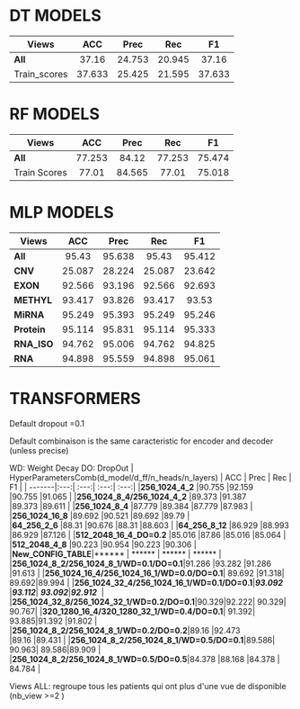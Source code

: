 # DT MODELS

| Views  | ACC | Prec | Rec  | F1   |
| -------|:---:| :---:| :---:| :---:|
|__All__ |37.16 |24.753 |20.945 |37.16|
|Train_scores | 37.633| 25.425| 21.595| 37.633|

# RF MODELS

| Views  | ACC | Prec | Rec  | F1   |
| -------|:---:| :---:| :---:| :---:|
|__All__ | 77.253 |84.12 |77.253 |75.474 |
|Train Scores| 77.01| 84.565| 77.01| 75.018|

# MLP MODELS

| Views  | ACC | Prec | Rec  | F1   |
| -------|:---:| :---:| :---:| :---:|
|__All__ |95.43 |95.638 |95.43 |95.412 |
|__CNV__ |25.087 |28.224 |25.087 |23.642 |
|__EXON__ |92.566 |93.196 |92.566 |92.693 |
|__METHYL__ |93.417 |93.826 |93.417 |93.53 |
|__MiRNA__ |95.249 |95.393 |95.249 |95.246 |
|__Protein__ |95.114 |95.831 |95.114 |95.333 |
|__RNA_ISO__ |94.762 |95.006 |94.762 |94.825 |
|__RNA__ |94.898 |95.559 |94.898 |95.061 |

# TRANSFORMERS
Default dropout =0.1

Default combinaison is the same caracteristic for encoder and decoder (unless precise)

WD: Weight Decay
DO: DropOut
| HyperParametersComb(d_model/d_ff/n_heads/n_layers)  | ACC | Prec | Rec  | F1   |
| -------|:---:| :---:| :---:| :---:|
|__256_1024_4_2__ |90.755 |92.159 |90.755 |91.065 |
|__256_1024_8_4/256_1024_4_2__ |89.373 |91.387 |89.373 |89.611 |
|__256_1024_8_4__ |87.779 |89.384 |87.779 |87.983 |
|__256_1024_16_8__ |89.692 |90.521 |89.692 |89.79 |
|__64_256_2_6__ |88.31 |90.676 |88.31 |88.603 |
|__64_256_8_12__ |86.929 |88.993 |86.929 |87.126 |
|__512_2048_16_4_DO=0.2__ |85.016 |87.86 |85.016 |85.064 |
|__512_2048_4_8__ |90.223 |90.954 |90.223 |90.306 |
|__New_CONFIG_TABLE__|****** | ****** | ****** | ****** |
|__256_1024_8_2/256_1024_8_1/WD=0.1/DO=0.1__|91.286 |93.282 |91.286 |91.613 |
|__256_1024_16_4/256_1024_16_1/WD=0.0/DO=0.1__| 89.692 |91.318| 89.692|89.994  |
|__256_1024_32_4/256_1024_16_1/WD=0.1/DO=0.1__|***93.092*** |***93.112***| ***93.092***|***92.912***  |
|__256_1024_32_8/256_1024_32_1/WD=0.2/DO=0.1__|90.329|92.222| 90.329| 90.767|
|__320_1280_16_4/320_1280_32_1/WD=0.4/DO=0.1__| 91.392| 93.885|91.392 |91.802  |
|__256_1024_8_2/256_1024_8_1/WD=0.2/DO=0.2__|89.16 |92.473 |89.16 |89.431 |
|__256_1024_8_2/256_1024_8_1/WD=0.5/DO=0.1__|89.586| 90.963| 89.586|89.909  |
|__256_1024_8_2/256_1024_8_1/WD=0.5/DO=0.5__|84.378 |88.168 |84.378 | 84.784 |

Views ALL: regroupe tous les patients qui ont plus d'une vue de disponible (nb_view >=2 )
